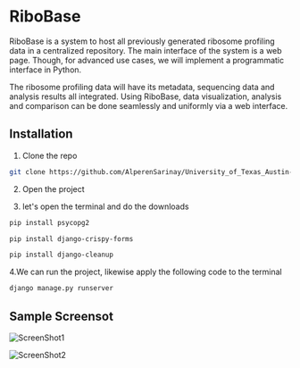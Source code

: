 # RiboBase

RiboBase is a system to host all previously generated ribosome profiling data in a centralized repository. The main interface of the system is a web page. Though, for advanced use cases, we will implement a programmatic interface in Python.

The ribosome profiling data will have its metadata, sequencing data and analysis results all integrated. Using RiboBase, data visualization, analysis and comparison can be done seamlessly and uniformly via a web interface.


## Installation


1. Clone the repo
```sh
git clone https://github.com/AlperenSarinay/University_of_Texas_Austin-RiboBase
```
2. Open the project

3. let's open the terminal and do the downloads
```sh
pip install psycopg2
```
```sh
pip install django-crispy-forms
```
```sh
pip install django-cleanup
```
4.We can run the project, likewise apply the following code to the terminal
```sh
django manage.py runserver
```

## Sample Screensot

![ScreenShot1](https://user-images.githubusercontent.com/39926184/83325754-77075a80-a277-11ea-92c5-115c40c9c3c5.jpg)

![ScreenShot2](https://user-images.githubusercontent.com/39926184/83325786-c9e11200-a277-11ea-85b6-adac4b8565a4.jpg)





